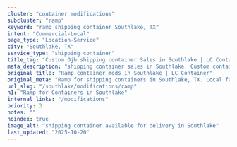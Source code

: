 ```yaml
---
cluster: "container modifications"
subcluster: "ramp"
keyword: "ramp shipping container Southlake, TX"
intent: "Commercial-Local"
page_type: "Location-Service"
city: "Southlake, TX"
service_type: "shipping container"
title_tag: "Custom Ojb shipping container Sales in Southlake | LC Container"
meta_description: "shipping container sales in Southlake. Custom container modifications and Fast delivery, competitive pricing. Serving modifications area. Quote ID: LNG. Call (214) 524-4168 for your free quote today."
original_title: "Ramp container mods in Southlake | LC Container"
original_meta: "Ramp for shipping containers in Southlake, TX. Local fabrication & pro install. LC Container — Since 2003. Get a quote."
url_slug: "/southlake/modifications/ramp"
h1: "Ramp for Containers in Southlake"
internal_links: "/modifications"
priority: 3
notes: ""
noindex: true
image_alt: "shipping container available for delivery in Southlake"
last_updated: "2025-10-20"
---
```


<!-- TODO: Add unique city/inventory copy, images, and internal links here. -->
